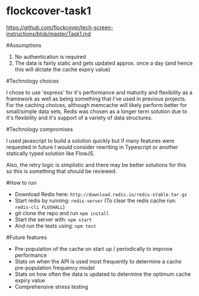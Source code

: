 # flockcover-task1

https://github.com/flockcover/tech-screen-instructions/blob/master/Task1.md

#Assumptions

1. No authentication is required
2. The data is fairly static and gets updated approx. once a day (and hence this will dictate the cache expiry value)

#Technology choices

I chose to use 'express' for it's performance and maturity and flexibility as a framework as well as being something that I've used in previous projects.
For the caching choices, although memcache will likely perform better for small/simple data sets, 
Redis was chosen as a longer term solution due to it's flexibility and it's support of a variety of data structures.    

#Technology compromises

I used javascript to build a solution quickly but if many features were requested in future I would consider rewriting 
in Typescript or another statically typed solution like FlowJS.

Also, the retry logic is simplistic and there may be better solutions for this so this is something that should be reviewed.

#How to run

- Download Redis here: `http://download.redis.io/redis-stable.tar.gz`
- Start redis by running: `redis-server`
    (To clear the redis cache run: `redis-cli FLUSHALL`)
- git clone the repo and run `npm install`
- Start the server with: `npm start`
- And run the tests using: `npm test`

#Future features

- Pre-population of the cache on start up / periodically to improve performance
- Stats on when the API is used most frequently to determine a cache pre-population frequency model
- Stats on how often the data is updated to determine the optimum cache expiry value
- Comprehensive stress testing 
